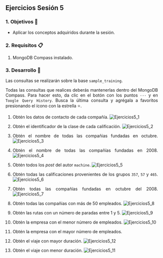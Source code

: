 
## Ejercicios Sesión 5

<div style="text-align: justify;">

### 1. Objetivos :dart: 

- Aplicar los conceptos adquiridos durante la sesión.

### 2. Requisitos :clipboard:

1. MongoDB Compass instalado.

### 3. Desarrollo :rocket:

Las consultas se realizarán sobre la base `sample_training`.

Todas las consultas que realices deberás mantenerlas dentro del MongoDB Compass. Para hacer esto, da clic en el botón con los puntos `···` y en `Toogle Query History`. Busca la última consulta y agrégala a favoritos presionando el ícono con la estrella :star:.

1. Obtén los datos de contacto de cada compañía.
  ![Ejercicios5_1](https://user-images.githubusercontent.com/35963381/120857709-fb26a900-c581-11eb-912d-911378911df2.PNG)

2. Obtén el identificador de la clase de cada calificación.
![Ejercicios5_2](https://user-images.githubusercontent.com/35963381/120857722-0083f380-c582-11eb-8136-a3b2b4ea4bbd.PNG)

3. Obtén el nombre de todas las compañias fundadas en octubre.
  ![Ejercicios5_3](https://user-images.githubusercontent.com/35963381/120857752-0aa5f200-c582-11eb-904d-e532bd42322d.PNG)

4. Obtén el nombre de todas las compañías fundadas en 2008.
![Ejercicios5_4](https://user-images.githubusercontent.com/35963381/120857758-0da0e280-c582-11eb-9aa1-f667a199c3c6.PNG)

5. Obtén todos los *post* del autor `machine`.
![Ejercicios5_5](https://user-images.githubusercontent.com/35963381/120857781-15f91d80-c582-11eb-8ffd-cc1f7f802a93.PNG)

6. Obtén todas las calificaciones provenientes de los grupos `357`, `57` y `465`.
![Ejercicios5_6](https://user-images.githubusercontent.com/35963381/120857788-198ca480-c582-11eb-840d-49f98213e688.PNG)

7. Obtén todas las compañías fundadas en octubre del 2008.
![Ejercicios5_7](https://user-images.githubusercontent.com/35963381/120857803-1f828580-c582-11eb-9994-ef03e3d1fe91.PNG)

8. Obtén todas las compañias con más de 50 empleados. 
![Ejercicios5_8](https://user-images.githubusercontent.com/35963381/120857811-23aea300-c582-11eb-9e6f-2cff1b382e6e.PNG)

9. Obtén las rutas con un número de paradas entre 1 y 5.
![Ejercicios5_9](https://user-images.githubusercontent.com/35963381/120857829-2ad5b100-c582-11eb-942d-e931886994f8.PNG)
  
10. Obtén la empresa con el menor número de empleados.
  ![Ejercicios5_10](https://user-images.githubusercontent.com/35963381/120857841-2f01ce80-c582-11eb-9bd3-c69ba4e8b66c.PNG)

11. Obtén la empresa con el mayor número de empleados.
  
12. Obtén el viaje con mayor duración.
![Ejercicios5_12](https://user-images.githubusercontent.com/35963381/120857884-404adb00-c582-11eb-9dc2-b76cc237d7eb.PNG)
  
13. Obtén el viaje con menor duración.
![Ejercicios5_11](https://user-images.githubusercontent.com/35963381/120857860-35904600-c582-11eb-9c45-ae822154117b.PNG)

  
<br/>


</div>

